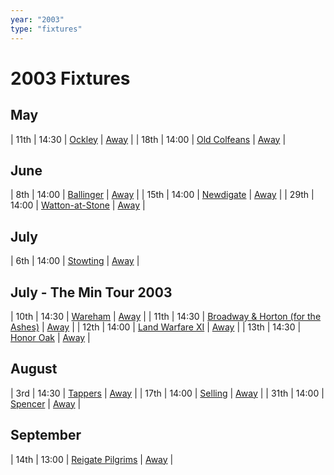 ```yaml
---
year: "2003"
type: "fixtures"
---
```


# 2003 Fixtures

## May

| 11th | 14:30 | [Ockley](2003-ockley.md) | [Away]() |
| 18th | 14:00 | [Old Colfeans](2003-old-colfeans.md) | [Away]() |

## June

| 8th | 14:00 | [Ballinger](2003-ballinger.md) | [Away]() |
| 15th | 14:00 | [Newdigate](2003-newdigate.md) | [Away]() |
| 29th | 14:00 | [Watton-at-Stone](2003-watton-at-stone.md) | [Away]() |

## July

| 6th | 14:00 | [Stowting](2003-stowting.md) | [Away]() |

## July - The Min Tour 2003

| 10th | 14:30 | [Wareham](2003-wareham.md) | [Away]() |
| 11th | 14:30 | [Broadway & Horton (for the Ashes)](2003-broadway-and-horton.md) | [Away]() |
| 12th | 14:00 | [Land Warfare XI](2003-land-warfare-xi.md) | [Away]() |
| 13th | 14:30 | [Honor Oak](2003-honor-oak.md) | [Away]() |

## August

| 3rd | 14:30 | [Tappers](2003-tappers.md) | [Away]() |
| 17th | 14:00 | [Selling](2003-selling.md) | [Away]() |
| 31th | 14:00 | [Spencer](2003-spencer.md) | [Away]() |

## September

| 14th | 13:00 | [Reigate Pilgrims](2003-reigate-pilgrims.md) | [Away]() |